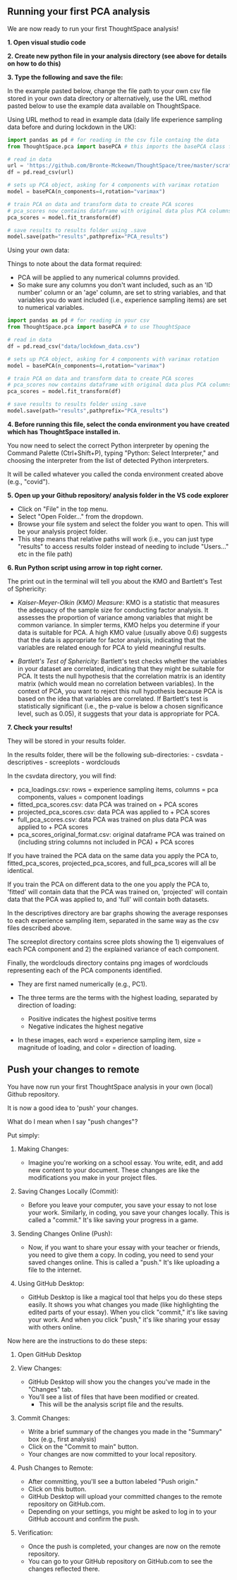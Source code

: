 ## Running your first PCA analysis

We are now ready to run your first ThoughtSpace analysis!

**1. Open visual studio code**

**2. Create new python file in your analysis directory (see above for details on how to do this)**
    
**3. Type the following and save the file:**

In the example pasted below, change the file path to your own csv file stored in your own data directory or alternatively, use the URL method pasted below to use the example data available on ThoughtSpace.

Using URL method to read in example data (daily life experience sampling data before and during lockdown in the UK): 

```python
import pandas as pd # for reading in the csv file containg the data
from ThoughtSpace.pca import basePCA # this imports the basePCA class from ThoughtSpace

# read in data
url = 'https://github.com/Bronte-Mckeown/ThoughtSpace/tree/master/scratch/data/example_data.csv'
df = pd.read_csv(url)

# sets up PCA object, asking for 4 components with varimax rotation
model = basePCA(n_components=4,rotation="varimax")

# train PCA on data and transform data to create PCA scores
# pca_scores now contains dataframe with original data plus PCA columns
pca_scores = model.fit_transform(df)

# save results to results folder using .save
model.save(path="results",pathprefix="PCA_results")
```

Using your own data:

Things to note about the data format required:
- PCA will be applied to any numerical columns provided.
- So make sure any columns you don't want included, such as an 'ID number' column or an 'age' column, are set to string variables, and that variables you do want included (i.e., experience sampling items) are set to numerical variables.

```python
import pandas as pd # for reading in your csv
from ThoughtSpace.pca import basePCA # to use ThoughtSpace

# read in data
df = pd.read_csv("data/lockdown_data.csv")

# sets up PCA object, asking for 4 components with varimax rotation
model = basePCA(n_components=4,rotation="varimax")

# train PCA on data and transform data to create PCA scores
# pca_scores now contains dataframe with original data plus PCA columns
pca_scores = model.fit_transform(df)

# save results to results folder using .save
model.save(path="results",pathprefix="PCA_results")
```

**4. Before running this file, select the conda environment you have created which has ThoughtSpace installed in.**

You now need to select the correct Python interpreter by opening the Command Palette (Ctrl+Shift+P), typing "Python: Select Interpreter," and choosing the interpreter from the list of detected Python interpreters.

It will be called whatever you called the conda environment created above (e.g., "covid").

**5. Open up your Github repository/ analysis folder in the VS code explorer**

- Click on "File" in the top menu.
- Select "Open Folder..." from the dropdown.
- Browse your file system and select the folder you want to open. This will be your analysis project folder.
- This step means that relative paths will work (i.e., you can just type "results" to access results folder instead of needing to include "Users..." etc in the file path)

**6. Run Python script using arrow in top right corner.**
    
The print out in the terminal will tell you about the KMO and Bartlett's Test of Sphericity:
    
- *Kaiser-Meyer-Olkin (KMO) Measure*: KMO is a statistic that measures the adequacy of the sample size for conducting factor analysis. It assesses the proportion of variance among variables that might be common variance. In simpler terms, KMO helps you determine if your data is suitable for PCA. A high KMO value (usually above 0.6) suggests that the data is appropriate for factor analysis, indicating that the variables are related enough for PCA to yield meaningful results.

- *Bartlett's Test of Sphericity*: Bartlett's test checks whether the variables in your dataset are correlated, indicating that they might be suitable for PCA. It tests the null hypothesis that the correlation matrix is an identity matrix (which would mean no correlation between variables). In the context of PCA, you want to reject this null hypothesis because PCA is based on the idea that variables are correlated. If Bartlett's test is statistically significant (i.e., the p-value is below a chosen significance level, such as 0.05), it suggests that your data is appropriate for PCA.

**7. Check your results!**

They will be stored in your results folder.

In the results folder, there will be the following sub-directories:
    - csvdata
    - descriptives
    - screeplots
    - wordclouds

In the csvdata directory, you will find:

- pca_loadings.csv: rows = experience sampling items, columns = pca components, values = component loadings
- fitted_pca_scores.csv: data PCA was trained on + PCA scores
- projected_pca_scores.csv: data PCA was applied to + PCA scores
- full_pca_scores.csv: data PCA was trained on plus data PCA was applied to + PCA scores
- pca_scores_original_format.csv: original dataframe PCA was trained on (including string columns not included in PCA) + PCA scores

If you have trained the PCA data on the same data you apply the PCA to, fitted_pca_scores, projected_pca_scores, and full_pca_scores will all be identical.
    
If you train the PCA on different data to the one you apply the PCA to, 'fitted' will contain data that the PCA was trained on, 'projected' will contain data that the PCA was applied to, and 'full' will contain both datasets.
    
In the descriptives directory are bar graphs showing the average responses to each experience sampling item, separated in the same way as the csv files described above.
    
The screeplot directory contains scree plots showing the 1) eigenvalues of each PCA component and 2) the explained variance of each component.
    
Finally, the wordclouds directory contains png images of wordclouds representing each of the PCA components identified.
    
- They are first named numerically (e.g., PC1).
- The three terms are the terms with the highest loading, separated by direction of loading:
    - Positive indicates the highest positive terms
    - Negative indicates the highest negative

- In these images, each word = experience sampling item, size = magnitude of loading, and color = direction of loading.
    
## Push your changes to remote
    
You have now run your first ThoughtSpace analysis in your own (local) Github repository.
    
It is now a good idea to 'push' your changes.

What do I mean when I say "push changes"?

Put simply:

1. Making Changes:

    - Imagine you're working on a school essay. You write, edit, and add new content to your document. These changes are like the modifications you make in your project files.

2. Saving Changes Locally (Commit):

    - Before you leave your computer, you save your essay to not lose your work. Similarly, in coding, you save your changes locally. This is called a "commit." It's like saving your progress in a game.

3. Sending Changes Online (Push):

    - Now, if you want to share your essay with your teacher or friends, you need to give them a copy. In coding, you need to send your saved changes online. This is called a "push." It's like uploading a file to the internet.

4. Using GitHub Desktop:

    - GitHub Desktop is like a magical tool that helps you do these steps easily. It shows you what changes you made (like highlighting the edited parts of your essay). When you click "commit," it's like saving your work. And when you click "push," it's like sharing your essay with others online.

Now here are the instructions to do these steps:

1. Open GitHub Desktop

2. View Changes:

    - GitHub Desktop will show you the changes you've made in the "Changes" tab.
    - You'll see a list of files that have been modified or created.
        - This will be the analysis script file and the results.

3. Commit Changes:

    - Write a brief summary of the changes you made in the "Summary" box (e.g., first analysis)
    - Click on the "Commit to main" button. 
    - Your changes are now committed to your local repository.

4. Push Changes to Remote:

    - After committing, you'll see a button labeled "Push origin."
    - Click on this button.
    - GitHub Desktop will upload your committed changes to the remote repository on GitHub.com.
    - Depending on your settings, you might be asked to log in to your GitHub account and confirm the push.

5. Verification:

    - Once the push is completed, your changes are now on the remote repository.
    - You can go to your GitHub repository on GitHub.com to see the changes reflected there.